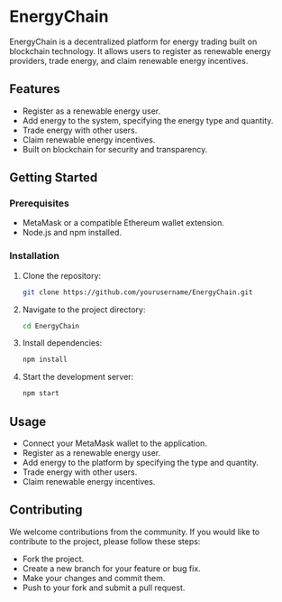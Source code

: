 # EnergyChain

EnergyChain is a decentralized platform for energy trading built on blockchain technology. It allows users to register as renewable energy providers, trade energy, and claim renewable energy incentives.


## Features

- Register as a renewable energy user.
- Add energy to the system, specifying the energy type and quantity.
- Trade energy with other users.
- Claim renewable energy incentives.
- Built on blockchain for security and transparency.

## Getting Started

### Prerequisites

- MetaMask or a compatible Ethereum wallet extension.
- Node.js and npm installed.

### Installation

1. Clone the repository:

   ```sh
   git clone https://github.com/yourusername/EnergyChain.git

2. Navigate to the project directory:

   ```sh
   cd EnergyChain

3. Install dependencies:

   ```sh
   npm install

4. Start the development server:

   ```sh
   npm start

## Usage
- Connect your MetaMask wallet to the application.
- Register as a renewable energy user.
- Add energy to the platform by specifying the type and quantity.
- Trade energy with other users.
- Claim renewable energy incentives.

## Contributing
We welcome contributions from the community. If you would like to contribute to the project, please follow these steps:

- Fork the project.
- Create a new branch for your feature or bug fix.
- Make your changes and commit them.
- Push to your fork and submit a pull request.



